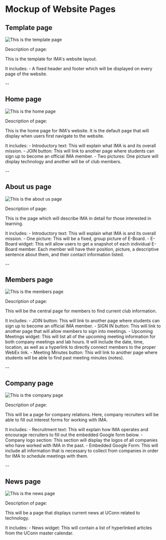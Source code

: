 # Mockup of Website Pages

## Template page

![This is the template page](./template.png)

Description of page: 

This is the template for IMA's website layout. 

It includes:
    - A fixed header and footer which will be displayed on every page of the website. 

-- 

## Home page

![This is the home page](./homepage.png)

Description of page:

This is the home page for IMA's website. It is the default page that will display when users first navigate to the website. 

It includes: 
    - Introductory text: This will explain what IMA is and its overall mission.
    - JOIN button: This will link to another page where students can sign up to become an official IMA member.
    - Two pictures: One picture will display technology and another will be of club members.

-- 

## About us page

![This is the about us page](./about_us.png)

Description of page:

This is the page which will describe IMA in detail for those interested in learning. 

It includes: 
    - Introductory text: This will explain what IMA is and its overall mission.
    - One picture: This will be a fixed, group picture of E-Board.
    - E-Board widget: This will allow users to get a snapshot of each individual E-Board member. Each member will have their position, picture, a descriptive sentence about them, and their contact information listed. 

-- 

## Members page

![This is the members page](./members.png)

Description of page:

This will be the central page for members to find current club information.

It includes:
    - JOIN button: This will link to another page where students can sign up to become an official IMA member.
    - SIGN IN button: This will link to another page that will allow members to sign into meetings. 
    - Upcoming Meetings widget: This will list all of the upcoming meeting information for both company meetings and lab hours. It will include the date, time, location, as well as a hyperlink to directly connect members to the proper WebEx link. 
    - Meeting Minutes button: This will link to another page where students will be able to find past meeting minutes (notes). 

-- 

## Company page

![This is the company page](./company.png)

Description of page:

This will be a page for company relations. Here, company recruiters will be able to fill out interest forms for working with IMA.

It includes: 
    - Recruitment text: This will explain how IMA operates and encourage recruiters to fill out the embedded Google form below. 
    - Company logo section: This section will display the logos of all companies who have worked with IMA in the past. 
    - Embedded Google Form: This will include all information that is necessary to collect from companies in order for IMA to schedule meetings with them.

-- 

## News page

![This is the news page](./news.png)

Description of page:

This will be a page that displays current news at UConn related to technology.

It includes:
    - News widget: This will contain a list of hyperlinked articles from the UConn master calendar. 
